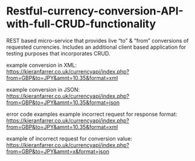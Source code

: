 # Restful-currency-conversion-API-with-full-CRUD-functionality
REST based micro-service that provides live “to” &amp; “from” conversions of requested currencies. Includes an additional client based application for testing purposes that incorporates CRUD.

example conversion in XML: https://kieranfarrer.co.uk/currencyapi/index.php?from=GBP&to=JPY&amnt=10.35&format=xml

example conversion in JSON: https://kieranfarrer.co.uk/currencyapi/index.php?from=GBP&to=JPY&amnt=10.35&format=json

error code examples 
example incorrect request for response format: https://kieranfarrer.co.uk/currencyapi/index.php?from=GBP&to=JPY&amnt=10.35&format=xml

example of incorrect request for conversion value: https://kieranfarrer.co.uk/currencyapi/index.php?from=GBP&to=JPY&amnt=x&format=json
